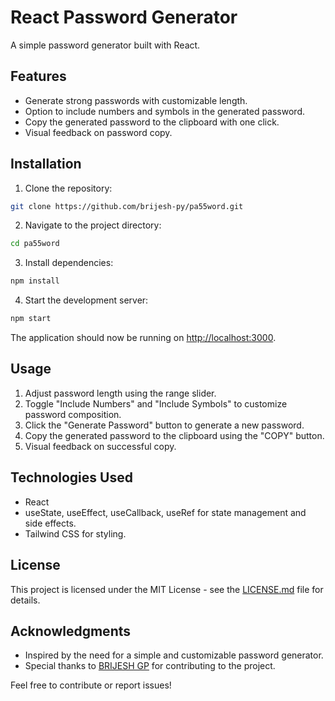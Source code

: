 # React Password Generator

A simple password generator built with React.

## Features

- Generate strong passwords with customizable length.
- Option to include numbers and symbols in the generated password.
- Copy the generated password to the clipboard with one click.
- Visual feedback on password copy.

## Installation

1. Clone the repository:

```bash
git clone https://github.com/brijesh-py/pa55word.git
```

2. Navigate to the project directory:

```bash
cd pa55word
```

3. Install dependencies:

```bash
npm install
```

4. Start the development server:

```bash
npm start
```

The application should now be running on [http://localhost:3000](http://localhost:3000).

## Usage

1. Adjust password length using the range slider.
2. Toggle "Include Numbers" and "Include Symbols" to customize password composition.
3. Click the "Generate Password" button to generate a new password.
4. Copy the generated password to the clipboard using the "COPY" button.
5. Visual feedback on successful copy.

## Technologies Used

- React
- useState, useEffect, useCallback, useRef for state management and side effects.
- Tailwind CSS for styling.

## License

This project is licensed under the MIT License - see the [LICENSE.md](LICENSE.md) file for details.

## Acknowledgments

- Inspired by the need for a simple and customizable password generator.
- Special thanks to [BRIJESH GP](https://github.com/brijesh-py) for contributing to the project.

Feel free to contribute or report issues!
